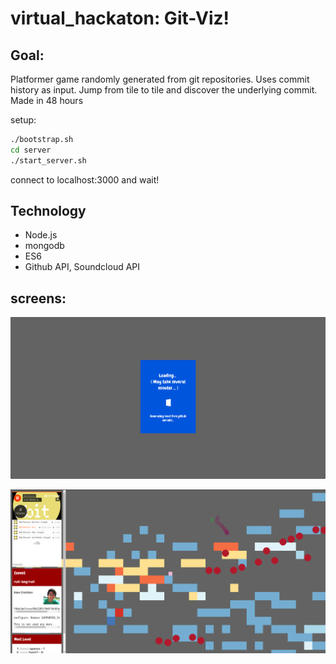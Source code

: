 # virtual_hackaton: Git-Viz!

## Goal:
Platformer game randomly generated from git repositories.
Uses commit history as input.
Jump from tile to tile and discover the underlying commit.
Made in 48 hours

setup:
```sh
./bootstrap.sh
cd server
./start_server.sh
```
connect to localhost:3000 and wait!

## Technology
* Node.js
* mongodb
* ES6
* Github API, Soundcloud API

## screens:

![start screen](screens/start_screen.png)

![gameplay](screens/gameplay.png)
